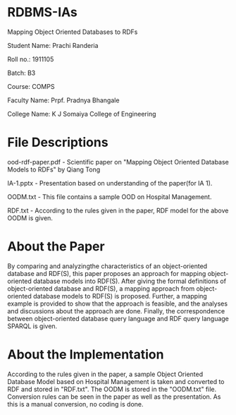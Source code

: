 # RDBMS-IAs
Mapping Object Oriented Databases to RDFs

Student Name: Prachi Randeria

Roll no.: 1911105

Batch: B3

Course: COMPS

Faculty Name: Prpf. Pradnya Bhangale

College Name: K J Somaiya College of Engineering
# File Descriptions
ood-rdf-paper.pdf - Scientific paper on "Mapping Object Oriented Database Models to RDFs" by Qiang Tong

IA-1.pptx - Presentation based on understanding of the paper(for IA 1).

OODM.txt - This file contains a sample OOD on Hospital Management.

RDF.txt - According to the rules given in the paper, RDF model for the above OODM is given. 

# About the Paper
By comparing and analyzingthe characteristics of an object-oriented database and RDF(S), this paper proposes an approach for mapping object-oriented database models into RDF(S). After giving the formal definitions of object-oriented database and RDF(S), a mapping approach from object-oriented database models to RDF(S) is proposed. Further, a mapping example is provided to show that the approach is feasible, and the analyses and discussions about the approach are done. Finally, the correspondence between object-oriented database query language and RDF query language SPARQL is given.

# About the Implementation
According to the rules given in the paper, a sample Object Oriented Database Model based on Hospital Management is taken and converted to RDF and stored in "RDF.txt". The OODM is stored in the "OODM.txt" file. Conversion rules can be seen in the paper as well as the presentation. As this is a manual conversion, no coding is done. 
